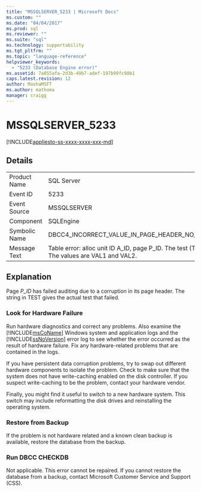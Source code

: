 ```yaml
---
title: "MSSQLSERVER_5233 | Microsoft Docs"
ms.custom: ""
ms.date: "04/04/2017"
ms.prod: sql
ms.reviewer: ""
ms.suite: "sql"
ms.technology: supportability
ms.tgt_pltfrm: ""
ms.topic: "language-reference"
helpviewer_keywords: 
  - "5233 (Database Engine error)"
ms.assetid: 7a855afa-2d3b-49b7-adef-197b99fc98b1
caps.latest.revision: 12
author: MashaMSFT
ms.author: mathoma
manager: craigg
---
```

# MSSQLSERVER_5233
[!INCLUDE[appliesto-ss-xxxx-xxxx-xxx-md](../../includes/appliesto-ss-xxxx-xxxx-xxx-md.md)]
  
## Details  
  
|||  
|-|-|  
|Product Name|SQL Server|  
|Event ID|5233|  
|Event Source|MSSQLSERVER|  
|Component|SQLEngine|  
|Symbolic Name|DBCC4_INCORRECT_VALUE_IN_PAGE_HEADER_NO_METADATA|  
|Message Text|Table error: alloc unit ID A_ID, page P_ID. The test (TEST) failed. The values are VAL1 and VAL2.|  
  
## Explanation  
Page *P_ID* has failed auditing due to a corruption in its page header. The string in TEST gives the actual test that failed.  
  
### Look for Hardware Failure  
Run hardware diagnostics and correct any problems. Also examine the [!INCLUDE[msCoName](../../includes/msconame-md.md)] Windows system and application logs and the [!INCLUDE[ssNoVersion](../../includes/ssnoversion-md.md)] error log to see whether the error occurred as the result of hardware failure. Fix any hardware-related problems that are contained in the logs.  
  
If you have persistent data corruption problems, try to swap out different hardware components to isolate the problem. Check to make sure that the system does not have write-caching enabled on the disk controller. If you suspect write-caching to be the problem, contact your hardware vendor.  
  
Finally, you might find it useful to switch to a new hardware system. This switch may include reformatting the disk drives and reinstalling the operating system.  
  
### Restore from Backup  
If the problem is not hardware related and a known clean backup is available, restore the database from the backup.  
  
### Run DBCC CHECKDB  
Not applicable. This error cannot be repaired. If you cannot restore the database from a backup, contact Microsoft Customer Service and Support (CSS).  
  
